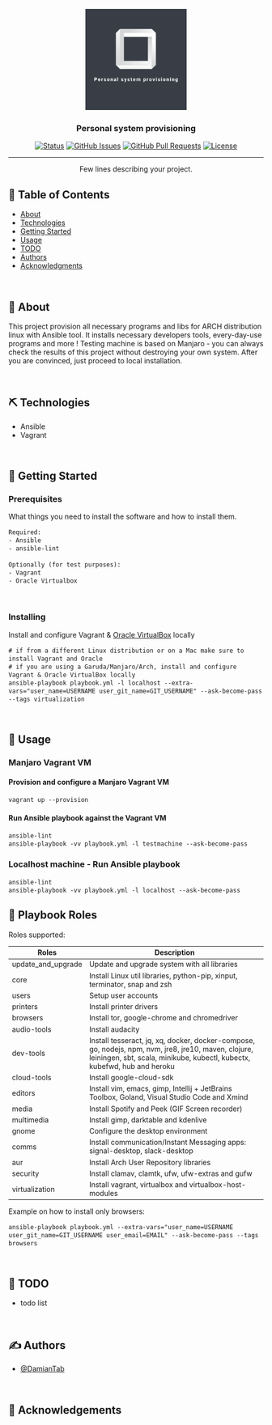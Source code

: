 <!-- MARKDOWN LINKS & IMAGES -->

<!-- CHANGE THIS: PROJECT_URL, REPO_NAME -->
<!-- LOGO https://hatchful.shopify.com -->

[status-icon]: https://img.shields.io/badge/status-active-success.svg
[project-url]: https://github.com/DamianTab/personal-system-provisioning
[issues-icon]: https://img.shields.io/github/issues/DamianTab/personal-system-provisioning.svg
[issues-url]: https://github.com/DamianTab/personal-system-provisioning/issues
[pulls-icon]: https://img.shields.io/github/issues-pr/kylelobo/The-Documentation-Compendium.svg
[pulls-url]: https://github.com/DamianTab/personal-system-provisioning/pulls
[license-icon]: https://shields.io/badge/license-Apache%202-blue.svg
[license-url]: /LICENSE
[author-url]: https://github.com/DamianTab

<p align="center">
  <a href="" rel="noopener">
 <img width=200px height=200px src="./assets/logo.png" alt="Project logo"></a>
</p>


<h3 align="center">Personal system provisioning</h3>

<div align="center">
  
  [![Status][status-icon]][project-url]
  [![GitHub Issues][issues-icon]][issues-url]
  [![GitHub Pull Requests][pulls-icon]][pulls-url]
  [![License][license-icon]][license-url]
</div>

---

<p align="center"> Few lines describing your project.
    <br> 
</p>

## 📝 Table of Contents
- [About](#about)
- [Technologies](#technologies)
- [Getting Started](#getting_started)
- [Usage](#usage)
- [TODO](#todo)
- [Authors](#authors)
- [Acknowledgments](#acknowledgement)

<br/>

## 🧐 About <a name = "about"></a>
This project provision all necessary programs and libs for ARCH distribution linux with Ansible tool. It installs necessary developers tools, every-day-use programs and more ! Testing machine is based on Manjaro - you can always check the results of this project without destroying your own system. After you are convinced, just proceed to local installation.

<br/>

## ⛏️ Technologies <a name = "technologies"></a>
- Ansible
- Vagrant

<br/>
  
## 🏁 Getting Started <a name = "getting_started"></a>
  
### Prerequisites
What things you need to install the software and how to install them.

```
Required:
- Ansible
- ansible-lint

Optionally (for test purposes):
- Vagrant
- Oracle Virtualbox
```

<br/>

### Installing
Install and configure Vagrant & [Oracle VirtualBox](https://www.virtualbox.org/) locally
```
# if from a different Linux distribution or on a Mac make sure to install Vagrant and Oracle
# if you are using a Garuda/Manjaro/Arch, install and configure Vagrant & Oracle VirtualBox locally
ansible-playbook playbook.yml -l localhost --extra-vars="user_name=USERNAME user_git_name=GIT_USERNAME" --ask-become-pass --tags virtualization
```
<br/>

## 🎈 Usage <a name="usage"></a>

### Manjaro Vagrant VM
#### Provision and configure a Manjaro Vagrant VM

```
vagrant up --provision
```

#### Run Ansible playbook against the Vagrant VM
```
ansible-lint
ansible-playbook -vv playbook.yml -l testmachine --ask-become-pass
```

### Localhost machine - Run Ansible playbook
```
ansible-lint
ansible-playbook -vv playbook.yml -l localhost --ask-become-pass
```

## :toolbox: Playbook Roles

Roles supported:

| Roles          | Description                                                                                                      |
|----------------|------------------------------------------------------------------------------------------------------------------|
| update_and_upgrade           | Update and upgrade system with all libraries                                     |
| core           | Install Linux util libraries, python-pip, xinput, terminator, snap and zsh                                       |
| users          | Setup user accounts                                                                                              |
| printers       | Install printer drivers                                                                                          |
| browsers       | Install tor, google-chrome and chromedriver                                                                      |
| audio-tools    | Install audacity                                                                                                 |
| dev-tools      | Install tesseract, jq, xq, docker, docker-compose, go, nodejs, npm, nvm, jre8, jre10, maven, clojure, leiningen, sbt, scala, minikube, kubectl, kubectx, kubefwd, hub and heroku                                                                                           |
| cloud-tools    | Install google-cloud-sdk                                                                                         |
| editors        | Install vim, emacs, gimp, Intellij + JetBrains Toolbox, Goland, Visual Studio Code and Xmind                     |
| media          | Install Spotify and Peek (GIF Screen recorder)                                                                   |
| multimedia     | Install gimp, darktable and kdenlive                                                                             |
| gnome          | Configure the desktop environment                                                                                |
| comms          | Install communication/Instant Messaging apps: signal-desktop, slack-desktop                                      |
| aur            | Install Arch User Repository libraries                                                                           |
| security       | Install clamav, clamtk, ufw, ufw-extras and gufw                                                                 |
| virtualization | Install vagrant, virtualbox and virtualbox-host-modules                                                          |

Example on how to install only browsers:
```
ansible-playbook playbook.yml --extra-vars="user_name=USERNAME user_git_name=GIT_USERNAME user_email=EMAIL" --ask-become-pass --tags browsers
```


<br/>

## :notebook: TODO <a name = "todo"></a>
- todo list


<br/>

## ✍️ Authors <a name = "authors"></a>
- [@DamianTab][author-url]

<br/>

## 🎉 Acknowledgements <a name = "acknowledgement"></a>
